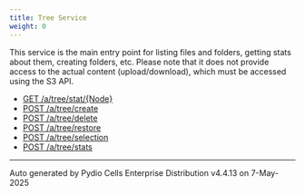 ```yaml
---
title: Tree Service
weight: 0
---
```








This service is the main entry point for listing files and folders, getting stats about them, creating folders, etc. Please note that it does not provide access to the actual content (upload/download), which must be accessed using the S3 API.

* [GET /a/tree/stat/{Node}](../get-a-tree-stat-node/)
* [POST /a/tree/create](../post-a-tree-create/)
* [POST /a/tree/delete](../post-a-tree-delete/)
* [POST /a/tree/restore](../post-a-tree-restore/)
* [POST /a/tree/selection](../post-a-tree-selection/)
* [POST /a/tree/stats](../post-a-tree-stats/)

---
Auto generated by Pydio Cells Enterprise Distribution v4.4.13 on 7-May-2025
